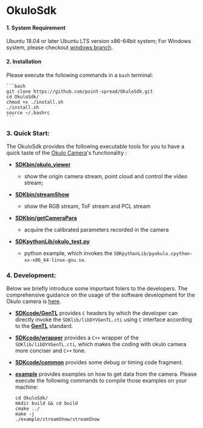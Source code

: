     

# OkuloSdk

#### 1. System Requirement

Ubuntu 18.04 or later Ubuntu LTS version x86-64bit system; For Windows system, please checkout [windows  branch](https://github.com/point-spread/OkuloSdk/tree/windows).

#### 2. Installation

Please execute the following commands in a `bash` terminal:

    ```bash     
    git clone https://github.com/point-spread/OkuloSdk.git     
    cd OkuloSdk/     
    chmod +x ./install.sh     
    ./install.sh     
    source ~/.bashrc
    ```

### 3. Quick Start:

The  OkuloSdk provides the following executable tools for you to have a quick taste of the [Okulo Camera](https://www.pointspread.cn/okulo-p1)'s functionality :

* **[SDKbin/okulo_viewer](https://github.com/point-spread/OkuloSdk/blob/main/SDKbin/okulo_viewer)**

  * show the origin camera stream, point cloud and control the video stream;
* **[SDKbin/streamShow](https://github.com/point-spread/OkuloSdk/blob/main/SDKbin/streamShow)**

  * show the RGB stream, ToF stream and PCL stream
* **[SDKbin/getCameraPara](https://github.com/point-spread/OkuloSdk/blob/main/SDKbin/getCameraPara)**

  * acquire the calibrated parameters recorded in the camera
* **[SDKpythonLib/okulo_test.py](https://github.com/point-spread/OkuloSdk/blob/main/SDKpythonLib/okulo_test.py)**

  * python example, which invokes the ``SDKpythonLib/pyokulo.cpython-xx-x86_64-linux-gnu.so``.

### 4. Development:

Below we briefly introduce some important folers to the developers. The comprehensive guidance on the usage of the software development for the Okulo camera is [here](http://dev.pointspread.cn:82/Okulo_Software_Developer's_Guide.pdf).

* **[SDKcode/GenTL](https://github.com/point-spread/OkuloSdk/tree/main/SDKcode/GenTL)** provides ``C`` headers by which the developer can directly invoke the ``SDKlib/libDYVGenTL.cti``  using  ``C`` interface according to the **[GenTL](https://www.emva.org/wp-content/uploads/GenICam_GenTL_1_5.pdf)** standard.
* **[SDKcode/wrapper](https://github.com/point-spread/OkuloSdk/tree/main/SDKcode/wrapper)** provides a ``C++`` wrapper of the ``SDKlib/libDYVGenTL.cti``, which makes the coding with okulo camera more conciser and ``C++`` tone.
* **[SDKcode/common](https://github.com/point-spread/OkuloSdk/tree/main/SDKcode/common)** provides some debug or timing code fragment.
* **[example](https://github.com/point-spread/OkuloSdk/tree/main/example)** provides examples on how to get data from the camera. Please execute the following commands to compile those examples on your machine:

  ```
  cd OkuloSdk/
  mkdir build && cd build
  cmake ../
  make -j
  ./example/streamShow/streamShow
  ```
  